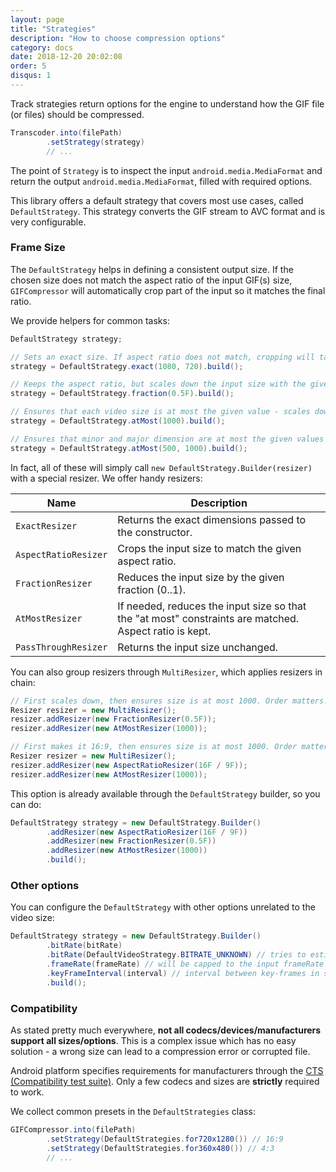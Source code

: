 ```yaml
---
layout: page
title: "Strategies"
description: "How to choose compression options"
category: docs
date: 2018-12-20 20:02:08
order: 5
disqus: 1
---
```



Track strategies return options for the engine to understand how the GIF file (or files)
should be compressed.

```java
Transcoder.into(filePath)
        .setStrategy(strategy)
        // ...
```

The point of `Strategy` is to inspect the input `android.media.MediaFormat` and return
the output `android.media.MediaFormat`, filled with required options.

This library offers a default strategy that covers most use cases, called `DefaultStrategy`.
This strategy converts the GIF stream to AVC format and is very configurable. 

### Frame Size

The `DefaultStrategy` helps in defining a consistent output size. If the chosen size does not 
match the aspect ratio of the input GIF(s) size, `GIFCompressor` will automatically crop part 
of the input so it matches the final ratio.

We provide helpers for common tasks:

```java
DefaultStrategy strategy;

// Sets an exact size. If aspect ratio does not match, cropping will take place.
strategy = DefaultStrategy.exact(1080, 720).build();

// Keeps the aspect ratio, but scales down the input size with the given fraction.
strategy = DefaultStrategy.fraction(0.5F).build();

// Ensures that each video size is at most the given value - scales down otherwise.
strategy = DefaultStrategy.atMost(1000).build();

// Ensures that minor and major dimension are at most the given values - scales down otherwise.
strategy = DefaultStrategy.atMost(500, 1000).build();
```

In fact, all of these will simply call `new DefaultStrategy.Builder(resizer)` with a special
resizer. We offer handy resizers:

|Name|Description|
|----|-----------|
|`ExactResizer`|Returns the exact dimensions passed to the constructor.|
|`AspectRatioResizer`|Crops the input size to match the given aspect ratio.|
|`FractionResizer`|Reduces the input size by the given fraction (0..1).|
|`AtMostResizer`|If needed, reduces the input size so that the "at most" constraints are matched. Aspect ratio is kept.|
|`PassThroughResizer`|Returns the input size unchanged.|

You can also group resizers through `MultiResizer`, which applies resizers in chain:

```java
// First scales down, then ensures size is at most 1000. Order matters!
Resizer resizer = new MultiResizer();
resizer.addResizer(new FractionResizer(0.5F));
resizer.addResizer(new AtMostResizer(1000));

// First makes it 16:9, then ensures size is at most 1000. Order matters!
Resizer resizer = new MultiResizer();
resizer.addResizer(new AspectRatioResizer(16F / 9F));
resizer.addResizer(new AtMostResizer(1000));
```

This option is already available through the `DefaultStrategy` builder, so you can do:

```java
DefaultStrategy strategy = new DefaultStrategy.Builder()
        .addResizer(new AspectRatioResizer(16F / 9F))
        .addResizer(new FractionResizer(0.5F))
        .addResizer(new AtMostResizer(1000))
        .build();
```

### Other options

You can configure the `DefaultStrategy` with other options unrelated to the video size:

```java
DefaultStrategy strategy = new DefaultStrategy.Builder()
        .bitRate(bitRate)
        .bitRate(DefaultVideoStrategy.BITRATE_UNKNOWN) // tries to estimate
        .frameRate(frameRate) // will be capped to the input frameRate
        .keyFrameInterval(interval) // interval between key-frames in seconds
        .build();
```

### Compatibility

As stated pretty much everywhere, **not all codecs/devices/manufacturers support all sizes/options**.
This is a complex issue which has no easy solution - a wrong size can lead to a compression error 
or corrupted file.

Android platform specifies requirements for manufacturers through the [CTS (Compatibility test suite)](https://source.android.com/compatibility/cts).
Only a few codecs and sizes are **strictly** required to work.

We collect common presets in the `DefaultStrategies` class:

```java
GIFCompressor.into(filePath)
        .setStrategy(DefaultStrategies.for720x1280()) // 16:9
        .setStrategy(DefaultStrategies.for360x480()) // 4:3
        // ...
```